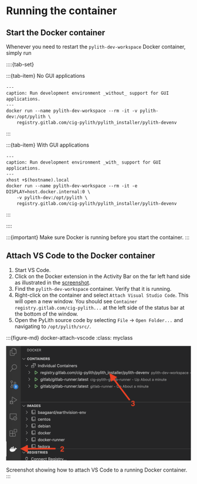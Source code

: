 # Running the container

## Start the Docker container

Whenever you need to restart the `pylith-dev-workspace` Docker container, simply run

::::{tab-set}

:::{tab-item} No GUI applications

```{code-block} bash
---
caption: Run development environment _without_ support for GUI applications.
---
docker run --name pylith-dev-workspace --rm -it -v pylith-dev:/opt/pylith \
    registry.gitlab.com/cig-pylith/pylith_installer/pylith-devenv
```

:::

:::{tab-item} With GUI applications

```{code-block} bash
---
caption: Run development environment _with_ support for GUI applications.
---
xhost +$(hostname).local
docker run --name pylith-dev-workspace --rm -it -e DISPLAY=host.docker.internal:0 \
    -v pylith-dev:/opt/pylith \
    registry.gitlab.com/cig-pylith/pylith_installer/pylith-devenv
```

:::

::::

:::{important}
Make sure Docker is running before you start the container.
:::

## Attach VS Code to the Docker container

1. Start VS Code.
2. Click on the Docker extension in the Activity Bar on the far left hand side as illustrated in the [screenshot](docker-attach-vscode).
3. Find the `pylith-dev-workspace` container. Verify that it is running.
4. Right-click on the container and select `Attach Visual Studio Code`. This will open a new window. You should see `Container registry.gitlab.com/cig-pylith...` at the left side of the status bar at the bottom of the window.
5. Open the PyLith source code by selecting `File` -> `Open Folder...` and navigating to `/opt/pylith/src/`. 

:::{figure-md} docker-attach-vscode
:class: myclass

<img src="figs/docker-attach-vscode.png" alt="Screenshot" class="bg-primary mb-1">

Screenshot showing how to attach VS Code to a running Docker container.
:::
